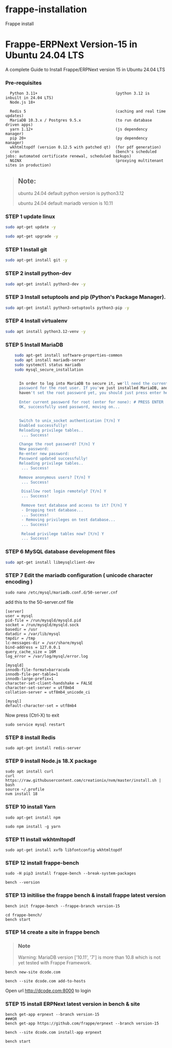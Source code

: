 # frappe-installation
Frappe install
# Frappe-ERPNext Version-15 in Ubuntu 24.04 LTS
A complete Guide to Install Frappe/ERPNext version 15  in Ubuntu 24.04 LTS


### Pre-requisites

      Python 3.11+                                  (python 3.12 is inbuilt in 24.04 LTS)
      Node.js 18+

      Redis 5                                       (caching and real time updates)
      MariaDB 10.3.x / Postgres 9.5.x               (to run database driven apps)
      yarn 1.12+                                    (js dependency manager)
      pip 20+                                       (py dependency manager)
      wkhtmltopdf (version 0.12.5 with patched qt)  (for pdf generation)
      cron                                          (bench's scheduled jobs: automated certificate renewal, scheduled backups)
      NGINX                                         (proxying multitenant sites in production)


> ## Note:
> ubuntu 24.04 default python version is python3.12
>
> ubuntu 24.04 default mariadb version is 10.11

### STEP 1 update linux

```sh
sudo apt-get update -y 
```
```sh
sudo apt-get upgrade -y
```

### STEP 1 Install git
```sh
sudo apt-get install git -y
```    

### STEP 2 install python-dev
```sh
sudo apt-get install python3-dev -y
```

### STEP 3 Install setuptools and pip (Python's Package Manager).
```sh
sudo apt-get install python3-setuptools python3-pip -y 
```    

### STEP 4 Install virtualenv
```sh
sudo apt install python3.12-venv -y
``` 


### STEP 5 Install MariaDB
```sh
    sudo apt-get install software-properties-common
    sudo apt install mariadb-server
    sudo systemctl status mariadb
    sudo mysql_secure_installation


      In order to log into MariaDB to secure it, we'll need the current
      password for the root user. If you've just installed MariaDB, and
      haven't set the root password yet, you should just press enter here.

      Enter current password for root (enter for none): # PRESS ENTER
      OK, successfully used password, moving on...


      Switch to unix_socket authentication [Y/n] Y
      Enabled successfully!
      Reloading privilege tables..
       ... Success!

      Change the root password? [Y/n] Y
      New password:
      Re-enter new password:
      Password updated successfully!
      Reloading privilege tables..
       ... Success!

      Remove anonymous users? [Y/n] Y
       ... Success!

       Disallow root login remotely? [Y/n] Y
       ... Success!

       Remove test database and access to it? [Y/n] Y
       - Dropping test database...
       ... Success!
       - Removing privileges on test database...
       ... Success!

       Reload privilege tables now? [Y/n] Y
       ... Success!
```




### STEP 6  MySQL database development files
```sh
sudo apt-get install libmysqlclient-dev
```
### STEP 7 Edit the mariadb configuration ( unicode character encoding )

    sudo nano /etc/mysql/mariadb.conf.d/50-server.cnf

add this to the 50-server.cnf file


    [server]
    user = mysql
    pid-file = /run/mysqld/mysqld.pid
    socket = /run/mysqld/mysqld.sock
    basedir = /usr
    datadir = /var/lib/mysql
    tmpdir = /tmp
    lc-messages-dir = /usr/share/mysql
    bind-address = 127.0.0.1
    query_cache_size = 16M
    log_error = /var/log/mysql/error.log

    [mysqld]
    innodb-file-format=barracuda
    innodb-file-per-table=1
    innodb-large-prefix=1
    character-set-client-handshake = FALSE
    character-set-server = utf8mb4
    collation-server = utf8mb4_unicode_ci

    [mysql]
    default-character-set = utf8mb4

Now press (Ctrl-X) to exit

    sudo service mysql restart

### STEP 8 install Redis

    sudo apt-get install redis-server

### STEP 9 install Node.js 18.X package

    sudo apt install curl
    curl https://raw.githubusercontent.com/creationix/nvm/master/install.sh | bash
    source ~/.profile
    nvm install 18

### STEP 10  install Yarn

    sudo apt-get install npm

    sudo npm install -g yarn

### STEP 11 install wkhtmltopdf

    sudo apt-get install xvfb libfontconfig wkhtmltopdf


### STEP 12 install frappe-bench

    sudo -H pip3 install frappe-bench --break-system-packages

    bench --version

### STEP 13 initilise the frappe bench & install frappe latest version

    bench init frappe-bench --frappe-branch version-15

    cd frappe-bench/
    bench start

### STEP 14 create a site in frappe bench

>### Note
>Warning: MariaDB version ['10.11', '7'] is more than 10.8 which is not yet tested with Frappe Framework.

    bench new-site dcode.com

    bench --site dcode.com add-to-hosts

Open url http://dcode.com:8000 to login


### STEP 15 install ERPNext latest version in bench & site


    bench get-app erpnext --branch version-15
    ###OR
    bench get-app https://github.com/frappe/erpnext --branch version-15

    bench --site dcode.com install-app erpnext

    bench start





